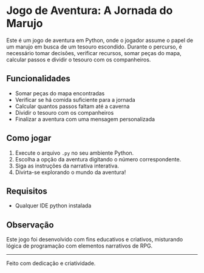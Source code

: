 # Jogo de Aventura: A Jornada do Marujo

Este é um jogo de aventura em Python, onde o jogador assume o papel de um marujo em busca de um tesouro escondido. Durante o percurso, é necessário tomar decisões, verificar recursos, somar peças do mapa, calcular passos e dividir o tesouro com os companheiros.

## Funcionalidades

- Somar peças do mapa encontradas
- Verificar se há comida suficiente para a jornada
- Calcular quantos passos faltam até a caverna
- Dividir o tesouro com os companheiros
- Finalizar a aventura com uma mensagem personalizada

## Como jogar

1. Execute o arquivo `.py` no seu ambiente Python.
2. Escolha a opção da aventura digitando o número correspondente.
3. Siga as instruções da narrativa interativa.
4. Divirta-se explorando o mundo da aventura!

## Requisitos

- Qualquer IDE python instalada

## Observação

Este jogo foi desenvolvido com fins educativos e criativos, misturando lógica de programação com elementos narrativos de RPG.

---

Feito com dedicação e criatividade.